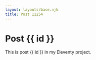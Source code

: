 ```yaml
---
layout: layouts/base.njk
title: Post 11254
---
```


# Post {{ id }}

This is post {{ id }} in my Eleventy project.
